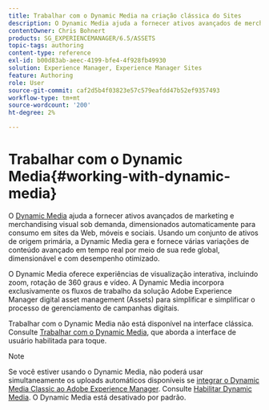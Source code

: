 ```yaml
---
title: Trabalhar com o Dynamic Media na criação clássica do Sites
description: O Dynamic Media ajuda a fornecer ativos avançados de merchandising e marketing visual sob demanda, dimensionados automaticamente para consumo em sites da Web, móveis e sociais. Usando um conjunto de ativos de origem primária, a Dynamic Media gera e fornece várias variações de conteúdo avançado em tempo real por meio de sua rede global, dimensionável e com desempenho otimizado.
contentOwner: Chris Bohnert
products: SG_EXPERIENCEMANAGER/6.5/ASSETS
topic-tags: authoring
content-type: reference
exl-id: b00d83ab-aeec-4199-bfe4-4f928fb49930
solution: Experience Manager, Experience Manager Sites
feature: Authoring
role: User
source-git-commit: caf2d5b4f03823e57c579eafdd47b52ef9357493
workflow-type: tm+mt
source-wordcount: '200'
ht-degree: 2%

---
```


# Trabalhar com o Dynamic Media{#working-with-dynamic-media}

O [Dynamic Media](https://business.adobe.com/br/products/experience-manager/assets/dynamic-media.html) ajuda a fornecer ativos avançados de marketing e merchandising visual sob demanda, dimensionados automaticamente para consumo em sites da Web, móveis e sociais. Usando um conjunto de ativos de origem primária, a Dynamic Media gera e fornece várias variações de conteúdo avançado em tempo real por meio de sua rede global, dimensionável e com desempenho otimizado.

O Dynamic Media oferece experiências de visualização interativa, incluindo zoom, rotação de 360 graus e vídeo. A Dynamic Media incorpora exclusivamente os fluxos de trabalho da solução Adobe Experience Manager digital asset management (Assets) para simplificar e simplificar o processo de gerenciamento de campanhas digitais.

Trabalhar com o Dynamic Media não está disponível na interface clássica. Consulte [Trabalhar com o Dynamic Media](/help/assets/dynamic-media.md), que aborda a interface de usuário habilitada para toque.

>[!NOTE]
>
>Se você estiver usando o Dynamic Media, não poderá usar simultaneamente os uploads automáticos disponíveis se [integrar o Dynamic Media Classic ao Adobe Experience Manager](/help/sites-administering/scene7.md). Consulte [Habilitar Dynamic Media](/help/assets/config-dynamic.md#enabling-dynamic-media). O Dynamic Media está desativado por padrão.
